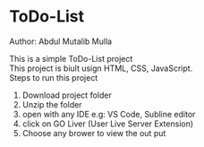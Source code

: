 # ToDo-List

Author: Abdul Mutalib Mulla

This is a simple ToDo-List project
<br>
This project is biult usign HTML, CSS, JavaScript.
<br>
Steps to run this project

1. Download project folder
2. Unzip the folder
3. open with any IDE e.g: VS Code, Subline editor
4. click on GO Liver (User Live Server Extension)
5. Choose any brower to view the out put



